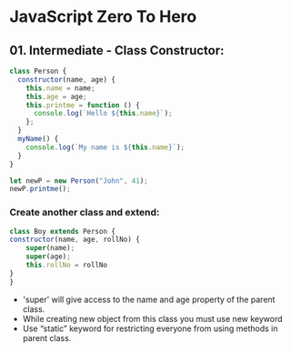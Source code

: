 # JavaScript Zero To Hero

## 01. Intermediate - Class Constructor:

```Javascript
class Person {
  constructor(name, age) {
    this.name = name;
    this.age = age;
    this.printme = function () {
      console.log(`Hello ${this.name}`);
    };
  }
  myName() {
    console.log(`My name is ${this.name}`);
  }
}

let newP = new Person("John", 41);
newP.printme();
```

### Create another class and extend:

```Javascript
class Boy extends Person {
constructor(name, age, rollNo) {
	super(name);
	super(age);
	this.rollNo = rollNo
}
}
```

- 'super' will give access to the name and age property of the parent class.
- While creating new object from this class you must use new keyword
- Use “static” keyword for restricting everyone from using methods in parent class.
